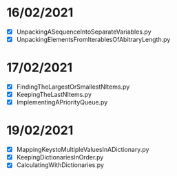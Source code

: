 # 16/02/2021

- [x] UnpackingASequenceIntoSeparateVariables.py
- [x] UnpackingElementsFromIterablesOfAbitraryLength.py

# 17/02/2021

- [x] FindingTheLargestOrSmallestNItems.py
- [x] KeepingTheLastNItems.py
- [x] ImplementingAPriorityQueue.py

# 19/02/2021

- [x] MappingKeystoMultipleValuesInADictionary.py
- [x] KeepingDictionariesInOrder.py
- [x] CalculatingWithDictionaries.py